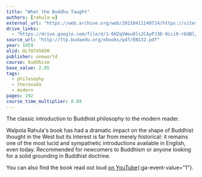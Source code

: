 ```yaml
---
title: "What the Buddha Taught"
authors: [rahula-w]
external_url: "https://web.archive.org/web/20210411140724/https://sites.google.com/site/rahulawhatthebuddha/home"
drive_links:
  - "https://drive.google.com/file/d/1-6HZqVWeu0ls2CAyPJ3D-9ici9-rDdBl/view?usp=drivesdk"
source_url: "http://ftp.budaedu.org/ebooks/pdf/EN132.pdf"
year: 1959
olid: OL7874505M
publisher: oneworld
course: buddhism
base_value: 2.85
tags:
  - philosophy
  - theravada
  - modern
pages: 192
course_time_multiplier: 0.69
---
```


The classic introduction to Buddhist philosophy to the modern reader.

Walpola Rahula's book has had a dramatic impact on the shape of Buddhist thought in the West but its interest is far from merely historical: it remains one of the most lucid and sympathetic introductions available in English, even today. Recommended for newcomers to Buddhism or anyone looking for a solid grounding in Buddhist doctrine.

You can also find the book read out loud [on YouTube](https://youtu.be/sl3jKFTKkuI){:ga-event-value="1"}.

